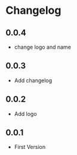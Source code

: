 # Changelog

## 0.0.4
- change logo and name

## 0.0.3
- Add changelog

## 0.0.2
- Add logo


## 0.0.1
- First Version